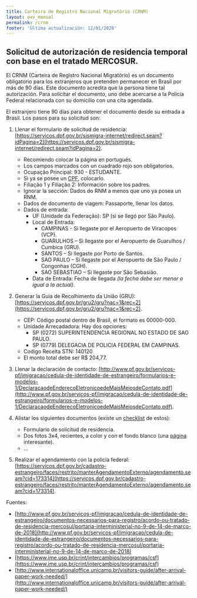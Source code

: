 ```yaml
---
title: Carteira de Registro Nacional Migratório (CRNM)
layout: oxv_manual
permalink: /crnm
footer: 'Última actualización: 12/01/2020'
---
```


## Solicitud de autorización de residencia temporal con base en el tratado MERCOSUR.

El CRNM (Carteira de Registro Nacional Migratório) es un documento obligatorio para los extranjeros que pretenden permanecer en Brasil por más de 90 días. Este documento acredita que la persona tiene tal autorización. Para solicitar el documento, uno debe acercarse a la Policía Federal relacionada con su domicilio con una cita agendada.

El extranjero tiene 90 días para obtener el documento desde su entrada a Brasil. Los pasos para su solicitud son:

1. Llenar el formulario de solicitud de residencia: [https://servicos.dpf.gov.br/sismigra-internet/redirect.seam?idPagina=2](https://servicos.dpf.gov.br/sismigra-internet/redirect.seam?idPagina=2).
	* Recomiendo colocar la página en portugués.
	* Los campos marcados con un cuadrado rojo son obligatorios.
	* Ocupação Principal: 930 - ESTUDANTE.
	* Si ya se posee un [CPF](cpf), colocarlo.
	* Filiação 1 y Filiação 2: Información sobre los padres.
	* Ignorar la sección: Dados do RNM a menos que uno ya posea un RNM.
	* Dados de documento de viagem: Passaporte, llenar los datos.
	* Dados de entrada:
		* UF (Unidade da Federação): SP (si se llegó por São Paulo).
		* Local de Entrada:
			* CAMPINAS - Si llegaste por el Aeropuerto de Viracopos (VCP).
			* GUARULHOS – Si llegaste por el Aeropuerto de Guarulhos / Cumbica (GRU).
			* SANTOS – Si llegaste por Porto de Santos.
			* SAO PAULO – Si llegaste por el Aeropuerto de São Paulo / Congonhas (CGH).
			* SAO SEBASTIAO – Si llegaste por São Sebasião.
		* Data de Entrada: Fecha de llegada *(la fecha debe ser menor o igual a la actual)*.

2. Generar la Guia de Recolhimento da União (GRU): [https://servicos.dpf.gov.br/gru2/gru?nac=1&rec=2](https://servicos.dpf.gov.br/gru2/gru?nac=1&rec=2).
	* CEP: Código postal dentro de Brasil, el formato es 00000-000.
	* Unidade Arrecadadora: Hay dos opciones:
		* SP (0272) SUPERINTENDENCIA REGIONAL NO ESTADO DE SAO PAULO.
		* SP (0779) DELEGACIA DE POLICIA FEDERAL EM CAMPINAS.
	* Codigo Receita STN: 140120
	* El monto total debe ser R$ 204,77.

3. Llenar la declaración de contacto: [http://www.pf.gov.br/servicos-pf/imigracao/cedula-de-identidade-de-estrangeiro/formularios-e-modelos-1/DeclaracaodeEnderecoEletronicoedeMaisMeiosdeContato.pdf](http://www.pf.gov.br/servicos-pf/imigracao/cedula-de-identidade-de-estrangeiro/formularios-e-modelos-1/DeclaracaodeEnderecoEletronicoedeMaisMeiosdeContato.pdf).

4. Alistar los siguientes documentos (existe un [checklist](http://www.pf.gov.br/servicos-pf/imigracao/cedula-de-identidade-de-estrangeiro/documentos-necessarios-para-registro/acordo-ou-tratado-de-residencia-mercosul/AutorizacaodeResidnciaTemporariaComBasenoAcordoSobreResidnciaparaMercosuleAssociados.pdf) de estos):
	* Formulario de solicitud de residencia.
	* Dos fotos 3x4, recientes, a color y con el fondo blanco (una [página](https://visafoto.com/zz_30x40_photo) interesante).
	* ...

5. Realizar el agendamiento con la policía federal: [https://servicos.dpf.gov.br/cadastro-estrangeiro/faces/restrito/manterAgendamentoExterno/agendamento.seam?cid=173314](https://servicos.dpf.gov.br/cadastro-estrangeiro/faces/restrito/manterAgendamentoExterno/agendamento.seam?cid=173314).



Fuentes:
* [http://www.pf.gov.br/servicos-pf/imigracao/cedula-de-identidade-de-estrangeiro/documentos-necessarios-para-registro/acordo-ou-tratado-de-residencia-mercosul/portaria-interministerial-no-9-de-14-de-marco-de-2018](http://www.pf.gov.br/servicos-pf/imigracao/cedula-de-identidade-de-estrangeiro/documentos-necessarios-para-registro/acordo-ou-tratado-de-residencia-mercosul/portaria-interministerial-no-9-de-14-de-marco-de-2018)
* [https://www.ime.usp.br/crint/intercambios/programas/csf](https://www.ime.usp.br/crint/intercambios/programas/csf)
* [http://www.internationaloffice.unicamp.br/visitors-guide/after-arrival-paper-work-needed/](http://www.internationaloffice.unicamp.br/visitors-guide/after-arrival-paper-work-needed/)